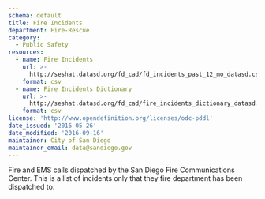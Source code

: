 ```yaml
---
schema: default
title: Fire Incidents
department: Fire-Rescue
category:
  - Public Safety
resources:
  - name: Fire Incidents
    url: >-
      http://seshat.datasd.org/fd_cad/fd_incidents_past_12_mo_datasd.csv
    format: csv
  - name: Fire Incidents Dictionary
    url: >-
      http://seshat.datasd.org/fd_cad/fire_incidents_dictionary_datasd.csv
    format: csv
license: 'http://www.opendefinition.org/licenses/odc-pddl'
date_issued: '2016-05-26'
date_modified: '2016-09-16'
maintainer: City of San Diego
maintainer_email: data@sandiego.gov
---
```

Fire and EMS calls dispatched by the San Diego Fire Communications Center.
This is a list of incidents only that they fire department has been dispatched to.
